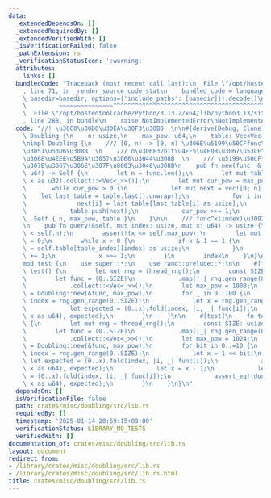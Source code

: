 ```yaml
---
data:
  _extendedDependsOn: []
  _extendedRequiredBy: []
  _extendedVerifiedWith: []
  _isVerificationFailed: false
  _pathExtension: rs
  _verificationStatusIcon: ':warning:'
  attributes:
    links: []
  bundledCode: "Traceback (most recent call last):\n  File \"/opt/hostedtoolcache/Python/3.13.2/x64/lib/python3.13/site-packages/onlinejudge_verify/documentation/build.py\"\
    , line 71, in _render_source_code_stat\n    bundled_code = language.bundle(stat.path,\
    \ basedir=basedir, options={'include_paths': [basedir]}).decode()\n          \
    \         ~~~~~~~~~~~~~~~^^^^^^^^^^^^^^^^^^^^^^^^^^^^^^^^^^^^^^^^^^^^^^^^^^^^^^^^^^^^^^^^^^\n\
    \  File \"/opt/hostedtoolcache/Python/3.13.2/x64/lib/python3.13/site-packages/onlinejudge_verify/languages/rust.py\"\
    , line 288, in bundle\n    raise NotImplementedError\nNotImplementedError\n"
  code: "//! \u30C0\u30D6\u30EA\u30F3\u30B0  \n\n#[derive(Debug, Clone)]\npub struct\
    \ Doubling {\n    n: usize,\n    max_pow: u64,\n    table: Vec<Vec<u32>>,\n}\n\
    \nimpl Doubling {\n    /// [0, n) -> [0, n) \u306E\u5199\u50CFfunc\u3092\u53D7\
    \u3051\u53D6\u308B  \n    /// n\u306F32bit\u4EE5\u4E0B\u3067\u53CE\u307E\u308B\
    \u3068\u4EEE\u5B9A\u3057\u3066\u3044\u308B  \n    /// \u5199\u50CF\u306Fmax_pow\u4E57\
    \u307E\u3067\u306E\u307F\u8003\u3048\u308B\n    pub fn new(func: &[usize], max_pow:\
    \ u64) -> Self {\n        let n = func.len();\n        let mut table = vec![func.iter().map(|&x|\
    \ x as u32).collect::<Vec<_>>()];\n        let mut cur_pow = max_pow >> 1;\n \
    \       while cur_pow > 0 {\n            let mut next = vec![0; n];\n        \
    \    let last_table = table.last().unwrap();\n            for i in 0..n {\n  \
    \              next[i] = last_table[last_table[i] as usize];\n            }\n\
    \            table.push(next);\n            cur_pow >>= 1;\n        }\n      \
    \  Self { n, max_pow, table }\n    }\n\n    /// func^x(index)\u3092\u8FD4\u3059\
    \n    pub fn query(&self, mut index: usize, mut x: u64) -> usize {\n        assert!(index\
    \ < self.n);\n        assert!(x <= self.max_pow);\n        let mut table_index\
    \ = 0;\n        while x > 0 {\n            if x & 1 == 1 {\n                index\
    \ = self.table[table_index][index] as usize;\n            }\n            table_index\
    \ += 1;\n            x >>= 1;\n        }\n        index\n    }\n}\n\n#[cfg(test)]\n\
    mod test {\n    use super::*;\n    use rand::prelude::*;\n\n    #[test]\n    fn\
    \ test() {\n        let mut rng = thread_rng();\n        const SIZE: usize = 1000;\n\
    \        let func = (0..SIZE)\n            .map(|_| rng.gen_range(0..SIZE))\n\
    \            .collect::<Vec<_>>();\n        let max_pow = 1000;\n        let doubling\
    \ = Doubling::new(&func, max_pow);\n        for _ in 0..100 {\n            let\
    \ index = rng.gen_range(0..SIZE);\n            let x = rng.gen_range(0..max_pow);\n\
    \            let expected = (0..x).fold(index, |i, _| func[i]);\n            assert_eq!(doubling.query(index,\
    \ x as u64), expected);\n        }\n    }\n\n    #[test]\n    fn test_two_beki()\
    \ {\n        let mut rng = thread_rng();\n        const SIZE: usize = 1024;\n\
    \        let func = (0..SIZE)\n            .map(|_| rng.gen_range(0..SIZE))\n\
    \            .collect::<Vec<_>>();\n        let max_pow = 1024;\n        let doubling\
    \ = Doubling::new(&func, max_pow);\n        for bit in 0..=10 {\n            let\
    \ index = rng.gen_range(0..SIZE);\n            let x = 1 << bit;\n           \
    \ let expected = (0..x).fold(index, |i, _| func[i]);\n            assert_eq!(doubling.query(index,\
    \ x as u64), expected);\n            let x = x - 1;\n            let expected\
    \ = (0..x).fold(index, |i, _| func[i]);\n            assert_eq!(doubling.query(index,\
    \ x as u64), expected);\n        }\n    }\n}\n"
  dependsOn: []
  isVerificationFile: false
  path: crates/misc/doubling/src/lib.rs
  requiredBy: []
  timestamp: '2025-01-14 20:59:15+09:00'
  verificationStatus: LIBRARY_NO_TESTS
  verifiedWith: []
documentation_of: crates/misc/doubling/src/lib.rs
layout: document
redirect_from:
- /library/crates/misc/doubling/src/lib.rs
- /library/crates/misc/doubling/src/lib.rs.html
title: crates/misc/doubling/src/lib.rs
---
```

